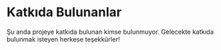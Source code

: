 # Katkıda Bulunanlar

Şu anda projeye katkıda bulunan kimse bulunmuyor. Gelecekte katkıda bulunmak isteyen herkese teşekkürler!
